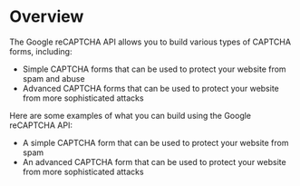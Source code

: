 # Overview

The Google reCAPTCHA API allows you to build various types of CAPTCHA forms,
including:

- Simple CAPTCHA forms that can be used to protect your website from spam and
  abuse
- Advanced CAPTCHA forms that can be used to protect your website from more
  sophisticated attacks

Here are some examples of what you can build using the Google reCAPTCHA API:

- A simple CAPTCHA form that can be used to protect your website from spam
- An advanced CAPTCHA form that can be used to protect your website from more
  sophisticated attacks